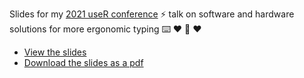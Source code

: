 
Slides for my [2021 useR conference](https://user2021.r-project.org/) ⚡️ talk on software and hardware solutions for more ergonomic typing ⌨️ ❤️ 🙌 ❤️

- [View the slides](https://jhelvy.github.io/2021-useR-healthy-hands)
- [Download the slides as a pdf](https://github.com/jhelvy/2021-useR-health-hands/raw/main/2021-useR-healthy-hands.pdf)
